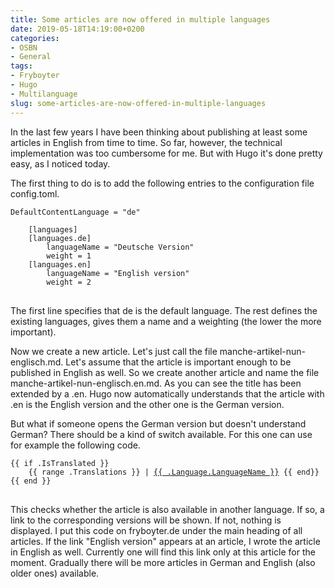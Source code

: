 ```yaml
---
title: Some articles are now offered in multiple languages
date: 2019-05-18T14:19:00+0200
categories:
- OSBN
- General
tags:
- Fryboyter
- Hugo
- Multilanguage
slug: some-articles-are-now-offered-in-multiple-languages
---
```

In the last few years I have been thinking about publishing at least some articles in English from time to time. So far, however, the technical implementation was too cumbersome for me. But with Hugo it's done pretty easy, as I noticed today.

The first thing to do is to add the following entries to the configuration file config.toml.

<pre class="line-numbers language-bash" style="white-space:pre-wrap;">
<code class="language-bash">DefaultContentLanguage = "de"

	[languages]
    [languages.de]
        languageName = "Deutsche Version"
        weight = 1
    [languages.en]
        languageName = "English version"
        weight = 2
</code>
</pre>

The first line specifies that de is the default language. The rest defines the existing languages, gives them a name and a weighting (the lower the more important).

Now we create a new article. Let's just call the file manche-artikel-nun-englisch.md. Let's assume that the article is important enough to be published in English as well. So we create another article and name the file manche-artikel-nun-englisch.en.md. As you can see the title has been extended by a .en. Hugo now automatically understands that the article with .en is the English version and the other one is the German version.

But what if someone opens the German version but doesn't understand German? There should be a kind of switch available. For this one can use for example the following code.

<pre class="line-numbers language-bash" style="white-space:pre-wrap;">
<code class="language-bash">{{ if .IsTranslated }}
	{{ range .Translations }} | <a href="{{ .Permalink }}">{{ .Language.LanguageName }}</a> {{ end}}
{{ end }}
</code>
</pre>

This checks whether the article is also available in another language. If so, a link to the corresponding versions will be shown. If not, nothing is displayed. I put this code on fryboyter.de under the main heading of all articles. If the link "English version" appears at an article, I wrote the article in English as well. Currently one will find this link only at this article for the moment. Gradually there will be more articles in German and English (also older ones) available.